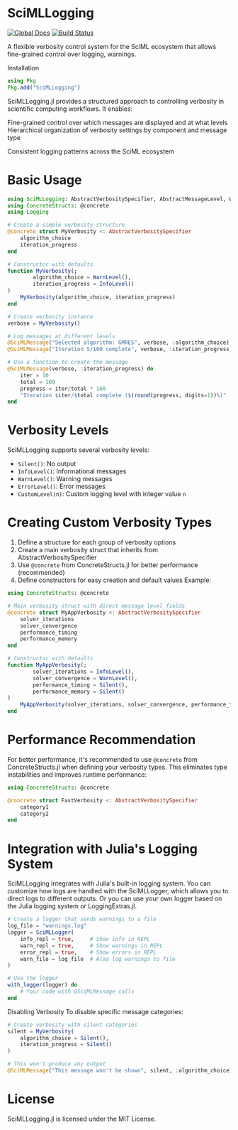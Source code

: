 # SciMLLogging
[![Global Docs](https://img.shields.io/badge/docs-SciML-blue.svg)](https://docs.sciml.ai/SciMLLogging/dev/)
[![Build Status](https://github.com/SciML/SciMLVerbosity.jl/actions/workflows/CI.yml/badge.svg?branch=main)](https://github.com/SciML/SciMLVerbosity.jl/actions/workflows/CI.yml?query=branch%3Amain)

A flexible verbosity control system for the SciML ecosystem that allows fine-grained control over logging, warnings.

Installation

```julia
using Pkg
Pkg.add("SciMLLogging")
```

SciMLLogging.jl provides a structured approach to controlling verbosity in scientific computing workflows. It enables:

Fine-grained control over which messages are displayed and at what levels
Hierarchical organization of verbosity settings by component and message type

Consistent logging patterns across the SciML ecosystem

# Basic Usage

```julia
using SciMLLogging: AbstractVerbositySpecifier, AbstractMessageLevel, WarnLevel, InfoLevel, Silent, ErrorLevel
using ConcreteStructs: @concrete
using Logging

# Create a simple verbosity structure
@concrete struct MyVerbosity <: AbstractVerbositySpecifier
    algorithm_choice
    iteration_progress
end

# Constructor with defaults
function MyVerbosity(;
        algorithm_choice = WarnLevel(),
        iteration_progress = InfoLevel()
)
    MyVerbosity(algorithm_choice, iteration_progress)
end

# Create verbosity instance
verbose = MyVerbosity()

# Log messages at different levels
@SciMLMessage("Selected algorithm: GMRES", verbose, :algorithm_choice)
@SciMLMessage("Iteration 5/100 complete", verbose, :iteration_progress)

# Use a function to create the message
@SciMLMessage(verbose, :iteration_progress) do
    iter = 10
    total = 100
    progress = iter/total * 100
    "Iteration $iter/$total complete ($(round(progress, digits=1))%)"
end
```

# Verbosity Levels

SciMLLogging supports several verbosity levels:

  - `Silent()`: No output
  - `InfoLevel()`: Informational messages
  - `WarnLevel()`: Warning messages
  - `ErrorLevel()`: Error messages
  - `CustomLevel(n)`: Custom logging level with integer value `n`

# Creating Custom Verbosity Types

 1. Define a structure for each group of verbosity options
 2. Create a main verbosity struct that inherits from AbstractVerbositySpecifier
 3. Use `@concrete` from ConcreteStructs.jl for better performance (recommended)
 4. Define constructors for easy creation and default values
    Example:

```julia
using ConcreteStructs: @concrete

# Main verbosity struct with direct message level fields
@concrete struct MyAppVerbosity <: AbstractVerbositySpecifier
    solver_iterations
    solver_convergence
    performance_timing
    performance_memory
end

# Constructor with defaults
function MyAppVerbosity(;
        solver_iterations = InfoLevel(),
        solver_convergence = WarnLevel(),
        performance_timing = Silent(),
        performance_memory = Silent()
)
    MyAppVerbosity(solver_iterations, solver_convergence, performance_timing, performance_memory)
end
```

# Performance Recommendation

For better performance, it's recommended to use `@concrete` from ConcreteStructs.jl when defining your verbosity types. This eliminates type instabilities and improves runtime performance:

```julia
using ConcreteStructs: @concrete

@concrete struct FastVerbosity <: AbstractVerbositySpecifier
    category1
    category2
end
```

# Integration with Julia's Logging System
SciMLLogging integrates with Julia's built-in logging system. You can customize how logs are handled with the SciMLLogger,
which allows you to direct logs to different outputs. Or you can use your own logger based on the Julia logging system or LoggingExtras.jl.

```julia
# Create a logger that sends warnings to a file
log_file = "warnings.log"
logger = SciMLLogger(
    info_repl = true,     # Show info in REPL
    warn_repl = true,     # Show warnings in REPL
    error_repl = true,    # Show errors in REPL
    warn_file = log_file  # Also log warnings to file
)

# Use the logger
with_logger(logger) do
    # Your code with @SciMLMessage calls
end
```

Disabling Verbosity
To disable specific message categories:

```julia
# Create verbosity with silent categories
silent = MyVerbosity(
    algorithm_choice = Silent(),
    iteration_progress = Silent()
)

# This won't produce any output
@SciMLMessage("This message won't be shown", silent, :algorithm_choice)
```

# License

SciMLLogging.jl is licensed under the MIT License.
